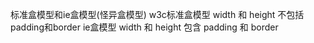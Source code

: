 标准盒模型和ie盒模型(怪异盒模型)
	w3c标准盒模型
		width 和 height 不包括padding和border
	ie盒模型
		width 和 height 包含 padding 和 border